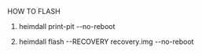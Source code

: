 HOW TO FLASH

1. heimdall print-pit --no-reboot

2. heimdall flash --RECOVERY recovery.img --no-reboot
